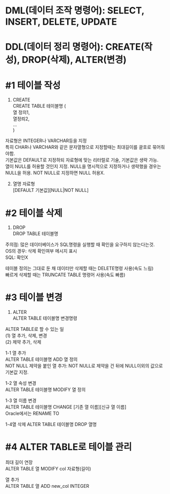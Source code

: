 DML(데이터 조작 명령어): SELECT, INSERT, DELETE, UPDATE   
=   
   
DDL(데이터 정리 명령어): CREATE(작성), DROP(삭제), ALTER(변경)   
=   
   
#1 테이블 작성   
=   
   
1) CREATE   
CREATE TABLE 테이블명 (   
  열 정의1,   
  열정릐2,      
  ...   
)   
   
자료형은 INTEGER나 VARCHAR등을 지정   
특히 CHAR나 VARCHAR와 같은 문자열형으로 지정할때는 최대길이를 괄호로 묶어줘야함.   
기본값은 DEFAULT로 지정하되 자료형에 맞는 리터럴로 기술, 기본값은 생략 가능.   
열이 NULL를 허용할 것인지 지정. NULL을 명시적으로 지정하거나 생략했을 경우는 NULL을 허용. NOT NULL로 지정하면 NULL 허용X.   
   
2) 열명 자료형   
[DEFAULT 기본값][NULL|NOT NULL]   
   
#2 테이블 삭제   
=   
   
1) DROP   
DROP TABLE 테이블명   
   
주의점: 많은 데이터베이스가 SQL명령을 실행할 때 확인을 요구하지 않는다는것.   
OS의 경우: 삭제 확인여부 메시지 표시   
SQL: 확인X   

테이블 정의는 그대로 둔 채 데이터만 삭제할 때는 DELETE명령 사용(속도 느림)   
빠르게 삭제할 때는 TRUNCATE TABLE 명령어 사용(속도 빠름)   
   
#3 테이블 변경   
=   
   
1) ALTER   
ALTER TABLE 테이블명 변경명령   
   
ALTER TABLE로 할 수 있는 일   
(1) 열 추가, 삭제, 변경   
(2) 제약 추가, 삭제   
   
1-1 열 추가   
ALTER TABLE 테이블명 ADD 열 정의   
NOT NULL 제약을 붙인 열 추가: NOT NULL로 제약을 건 뒤에 NULL이외의 값으로 기본값 지정.   
   
1-2 열 속성 변경   
ALTER TABLE 테이블명 MODIFY 열 정의   
   
1-3 열 이름 변경   
ALTER TABLE 테이블명 CHANGE [기존 열 이름][신규 열 이름]   
Oracle에서는 RENAME TO   
   
1-4열 삭제
ALTER TABLE 테이블명 DROP 열명

#4 ALTER TABLE로 테이블 관리   
=   
   
최대 길이 연장   
ALTER TABLE 열 MODIFY col 자료형(길이)   
   
열 추가   
ALTER TABLE 열 ADD new_col INTEGER
